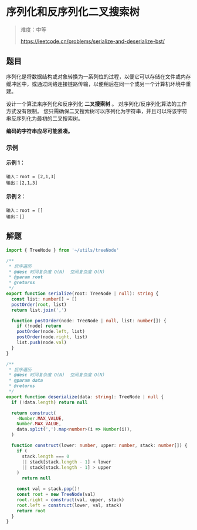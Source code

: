 # 序列化和反序列化二叉搜索树

> 难度：中等
>
> https://leetcode.cn/problems/serialize-and-deserialize-bst/

## 题目

序列化是将数据结构或对象转换为一系列位的过程，以便它可以存储在文件或内存缓冲区中，或通过网络连接链路传输，以便稍后在同一个或另一个计算机环境中重建。

设计一个算法来序列化和反序列化 **二叉搜索树** 。 对序列化/反序列化算法的工作方式没有限制。 您只需确保二叉搜索树可以序列化为字符串，并且可以将该字符串反序列化为最初的二叉搜索树。

**编码的字符串应尽可能紧凑。**
 
### 示例

#### 示例 1：

```
输入：root = [2,1,3]
输出：[2,1,3]
```

#### 示例 2：

```
输入：root = []
输出：[]
```

## 解题

```ts 
import { TreeNode } from '~/utils/treeNode'

/**
 * 后序遍历
 * @desc 时间复杂度 O(N)  空间复杂度 O(N)
 * @param root
 * @returns
 */
export function serialize(root: TreeNode | null): string {
  const list: number[] = []
  postOrder(root, list)
  return list.join(',')

  function postOrder(node: TreeNode | null, list: number[]) {
    if (!node) return
    postOrder(node.left, list)
    postOrder(node.right, list)
    list.push(node.val)
  }
}

/**
 * 后序遍历
 * @desc 时间复杂度 O(N)  空间复杂度 O(N)
 * @param data
 * @returns
 */
export function deserialize(data: string): TreeNode | null {
  if (!data.length) return null

  return construct(
    -Number.MAX_VALUE,
    Number.MAX_VALUE,
    data.split(',').map<number>(i => Number(i)),
  )

  function construct(lower: number, upper: number, stack: number[]) {
    if (
      stack.length === 0
      || stack[stack.length - 1] < lower
      || stack[stack.length - 1] > upper
    )
      return null

    const val = stack.pop()!
    const root = new TreeNode(val)
    root.right = construct(val, upper, stack)
    root.left = construct(lower, val, stack)
    return root
  }
}
```
